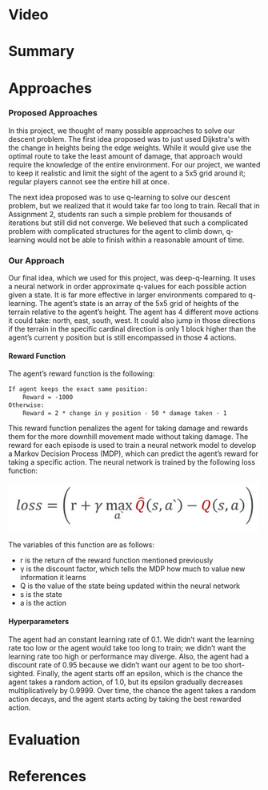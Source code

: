 # Video

# Summary

# Approaches
### Proposed Approaches
In this project, we thought of many possible approaches to solve our descent problem. The first idea proposed was to just used Dijkstra's with the change in heights being the edge weights. While it would give use the optimal route to take the least amount of damage, that approach would require the knowledge of the entire environment. For our project, we wanted to keep it realistic and limit the sight of the agent to a 5x5 grid around it; regular players cannot see the entire hill at once.

The next idea proposed was to use q-learning to solve our descent problem, but we realized that it would take far too long to train. Recall that in Assignment 2, students ran such a simple problem for thousands of iterations but still did not converge. We believed that such a complicated problem with complicated structures for the agent to climb down, q-learning would not be able to finish within a reasonable amount of time.

### Our Approach
Our final idea, which we used for this project, was deep-q-learning. It uses a neural network in order approximate q-values for each possible action given a state. It is far more effective in larger environments compared to q-learning. 
The agent’s state is an array of the 5x5 grid of heights of the terrain relative to the agent’s height. The agent has 4 different move actions it could take: north, east, south, west. It could also jump in those directions if the terrain in the specific cardinal direction is only 1 block higher than the agent’s current y position but is still encompassed in those 4 actions. 

#### Reward Function
The agent’s reward function is the following:
```
If agent keeps the exact same position:
	Reward = -1000
Otherwise:
	Reward = 2 * change in y position - 50 * damage taken - 1
```
This reward function penalizes the agent for taking damage and rewards them for the more downhill movement made without taking damage. The reward for each episode is used to train a neural network model to develop a Markov Decision Process (MDP), which can predict the agent’s reward for taking a specific action. The neural network is trained by the following loss function:

<img src="images/formula.png" height="100" width="500">

The variables of this function are as follows:
  - r is the return of the reward function mentioned previously
  - γ is the discount factor, which tells the MDP how much to value new information it learns
  - Q is the value of the state being updated within the neural network
  - s is the state
  - a is the action

#### Hyperparameters
The agent had an constant learning rate of 0.1. We didn’t want the learning rate too low or the agent would take too long to train; we didn’t want the learning rate too high or performance may diverge. Also, the agent had a discount rate of 0.95 because we didn’t want our agent to be too short-sighted. Finally, the agent starts off an epsilon, which is the chance the agent takes a random action, of 1.0, but its epsilon gradually decreases multiplicatively by 0.9999. Over time, the chance the agent takes a random action decays, and the agent starts acting by taking the best rewarded action. 

# Evaluation

# References
